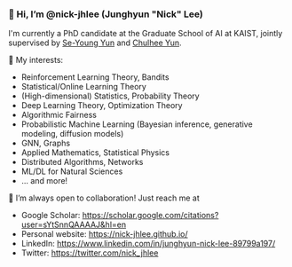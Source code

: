 ### 👋 Hi, I’m @nick-jhlee (Junghyun "Nick" Lee)

I'm currently a PhD candidate at the Graduate School of AI at KAIST, jointly supervised by [Se-Young Yun](https://fbsqkd.github.io/) and [Chulhee Yun](https://chulheeyun.github.io/).


👀 My interests:
- Reinforcement Learning Theory, Bandits
- Statistical/Online Learning Theory
- (High-dimensional) Statistics, Probability Theory
- Deep Learning Theory, Optimization Theory
- Algorithmic Fairness
- Probabilistic Machine Learning (Bayesian inference, generative modeling, diffusion models)
- GNN, Graphs
- Applied Mathematics, Statistical Physics
- Distributed Algorithms, Networks
- ML/DL for Natural Sciences
- ... and more! 

💞️ I’m always open to collaboration! Just reach me at
- Google Scholar: https://scholar.google.com/citations?user=sYtSnnQAAAAJ&hl=en
- Personal website: https://nick-jhlee.github.io/
- LinkedIn: https://www.linkedin.com/in/junghyun-nick-lee-89799a197/
- Twitter: https://twitter.com/nick_jhlee


<!---
📫 
nick-jhlee/nick-jhlee is a ✨ special ✨ repository because its `README.md` (this file) appears on your GitHub profile.
You can click the Preview link to take a look at your changes.
--->
